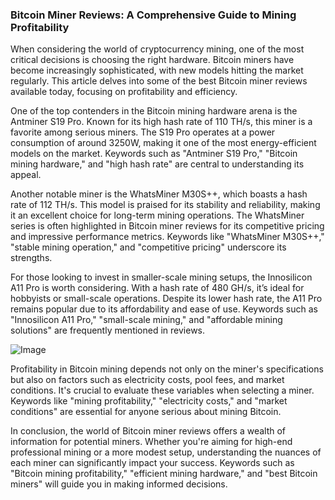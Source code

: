 ### Bitcoin Miner Reviews: A Comprehensive Guide to Mining Profitability

When considering the world of cryptocurrency mining, one of the most critical decisions is choosing the right hardware. Bitcoin miners have become increasingly sophisticated, with new models hitting the market regularly. This article delves into some of the best Bitcoin miner reviews available today, focusing on profitability and efficiency.

One of the top contenders in the Bitcoin mining hardware arena is the Antminer S19 Pro. Known for its high hash rate of 110 TH/s, this miner is a favorite among serious miners. The S19 Pro operates at a power consumption of around 3250W, making it one of the most energy-efficient models on the market. Keywords such as "Antminer S19 Pro," "Bitcoin mining hardware," and "high hash rate" are central to understanding its appeal.

Another notable miner is the WhatsMiner M30S++, which boasts a hash rate of 112 TH/s. This model is praised for its stability and reliability, making it an excellent choice for long-term mining operations. The WhatsMiner series is often highlighted in Bitcoin miner reviews for its competitive pricing and impressive performance metrics. Keywords like "WhatsMiner M30S++," "stable mining operation," and "competitive pricing" underscore its strengths.

For those looking to invest in smaller-scale mining setups, the Innosilicon A11 Pro is worth considering. With a hash rate of 480 GH/s, it’s ideal for hobbyists or small-scale operations. Despite its lower hash rate, the A11 Pro remains popular due to its affordability and ease of use. Keywords such as "Innosilicon A11 Pro," "small-scale mining," and "affordable mining solutions" are frequently mentioned in reviews.

![Image](https://github.com/user-attachments/assets/b8266eee-691e-4ee1-99ef-bfa10d234fd4)

Profitability in Bitcoin mining depends not only on the miner's specifications but also on factors such as electricity costs, pool fees, and market conditions. It's crucial to evaluate these variables when selecting a miner. Keywords like "mining profitability," "electricity costs," and "market conditions" are essential for anyone serious about mining Bitcoin.

In conclusion, the world of Bitcoin miner reviews offers a wealth of information for potential miners. Whether you're aiming for high-end professional mining or a more modest setup, understanding the nuances of each miner can significantly impact your success. Keywords such as "Bitcoin mining profitability," "efficient mining hardware," and "best Bitcoin miners" will guide you in making informed decisions.